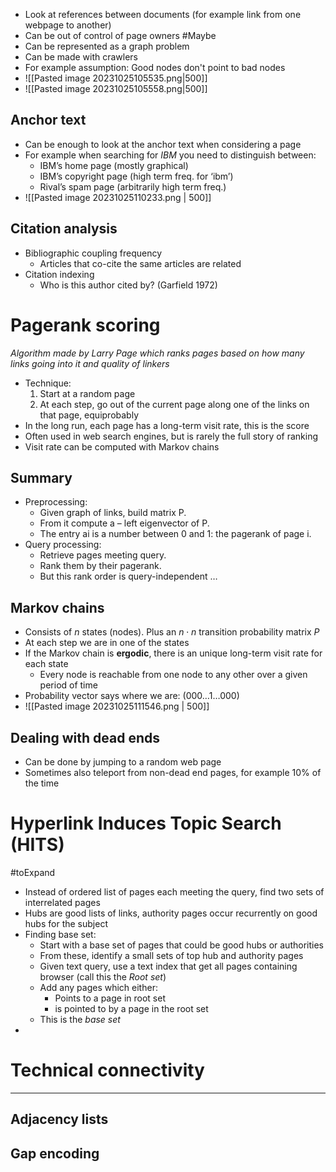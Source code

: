 

* Look at references between documents (for example link from one webpage to another)
* Can be out of control of page owners #Maybe 
* Can be represented as a graph problem
* Can be made with crawlers
* For example assumption: Good nodes don't point to bad nodes
* ![[Pasted image 20231025105535.png|500]]
* ![[Pasted image 20231025105558.png|500]]

## Anchor text
* Can be enough to look at the anchor text when considering a page
* For example when searching for *IBM* you need to distinguish between:
	* IBM’s home page (mostly graphical)
	* IBM’s copyright page (high term freq. for ‘ibm’) 
	* Rival’s spam page (arbitrarily high term freq.)
* ![[Pasted image 20231025110233.png | 500]]

## Citation analysis
* Bibliographic coupling frequency 
	* Articles that co-cite the same articles are related
* Citation indexing
	* Who is this author cited by? (Garfield 1972)

# Pagerank scoring
_Algorithm made by Larry Page which ranks pages based on how many links going into it and quality of linkers_
* Technique:
	1. Start at a random page
	2. At each step, go out of the current page along one of the links on that page, equiprobably
* In the long run, each page has a long-term visit rate, this is the score
* Often used in web search engines, but is rarely the full story of ranking
* Visit rate can be computed with Markov chains

## Summary
* Preprocessing: 
	* Given graph of links, build matrix P. 
	* From it compute a – left eigenvector of P. 
	* The entry ai is a number between 0 and 1: the pagerank of page i. 
* Query processing: 
	* Retrieve pages meeting query. 
	* Rank them by their pagerank. 
	* But this rank order is query-independent …

## Markov chains
* Consists of $n$ states (nodes). Plus an $n\cdot n$ transition probability matrix $P$
* At each step we are in one of the states
* If the Markov chain is **ergodic**, there is an unique long-term visit rate for each state
	* Every node is reachable from one node to any other over a given period of time
* Probability vector says where we are: (000…1…000)
* ![[Pasted image 20231025111546.png | 500]]

## Dealing with dead ends
* Can be done by jumping to a random web page
* Sometimes also teleport from non-dead end pages, for example 10% of the time


# Hyperlink Induces Topic Search (HITS)
#toExpand 
* Instead of ordered list of pages each meeting the query, find two sets of interrelated pages
* Hubs are good lists of links, authority pages occur recurrently on good hubs for the subject
* Finding base set:
	* Start with a base set of pages that could be good hubs or authorities
	* From these, identify a small sets of top hub and authority pages
	* Given text query, use a text index that get all pages containing browser (call this the *Root set*)
	* Add any pages which either:
		* Points to a page in root set
		* is pointed to by  a page in the root set
	* This is the *base set*
* 


# Technical connectivity
---

## Adjacency lists


## Gap encoding


